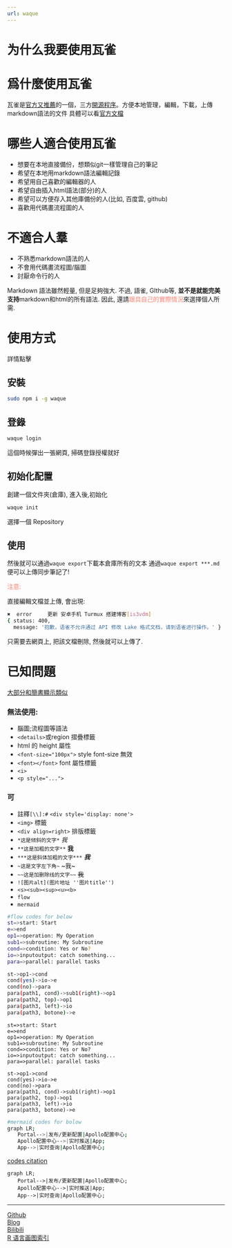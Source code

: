 ```yaml
---
url: waque
---
```


# 为什么我要使用瓦雀

# 爲什麼使用瓦雀
瓦雀是[官方又推薦](https://www.yuque.com/yuque/help/third-party-tools#waque)的一個，三方[開源程序](https://github.com/yesmeck/waque)。方便本地管理，編輯，下載，上傳markdown語法的文件
具體可以看[官方文檔](https://www.yuque.com/waquehq/docs/getting-started)
# 哪些人適合使用瓦雀
- 想要在本地直接備份，想類似git一樣管理自己的筆記
- 希望在本地用markdown語法編輯記錄
- 希望用自己喜歡的編輯器的人
- 希望自由插入html語法(部分)的人
- 希望可以方便存入其他庫備份的人(比如, 百度雲, github)
- 喜歡用代碼畫流程圖的人

# 不適合人羣
- 不熟悉markdown語法的人
- 不會用代碼畫流程圖/腦圖
- 討厭命令行的人

Markdown 語法雖然輕量, 但是足夠強大. 不過, 語雀, GIthub等, <b>並不是就能完美支持</b>markdown和html的所有語法. 因此, 還請<span style="color:salmon;">跟具自己的實際情況</span>來選擇個人所需.

# 使用方式
<font s><a scr="https://www.yuque.com/waquehq/docs/getting-started">詳情點擊</a></font>

## 安裝
```bash
sudo npm i -g waque
```
## 登錄
```bash
waque login
```
這個時候彈出一張網頁, 掃碼登錄授權就好
## 初始化配置
創建一個文件夾(倉庫), 進入後,初始化
```bash
waque init
```
選擇一個 Repository

## 使用
然後就可以通過`waque export`下載本倉庫所有的文本
通過`waque export ***.md` 便可以上傳同步筆記了!
<p style="color:salmon;">注意:</p> 直接編輯文檔並上傳, 會出現:

```bash
✖  error     更新 安卓手机 Turmux 搭建博客[is3vdm]
{ status: 400,
  message: '抱歉，语雀不允许通过 API 修改 Lake 格式文档，请到语雀进行操作。' }
```

只需要去網頁上, 把該文檔刪除, 然後就可以上傳了.




# 已知問題

[大部分和簡書顯示類似](https://www.jianshu.com/p/ebe52d2d468f)

### 無法使用:
- 腦圖;流程圖等語法
- `<details>`或region 摺疊標籤
- html 的 height 屬性
- `<font-size="100px">` style font-size 無效
- `<font></font>` font 屬性標籤
- `<i>`
- `<p style="...">`



### 可
- 註釋`[\\]:#` `<div style='display: none'>`
- `<img>` 標籤
- `<div align=right>` 排版標籤
- `*这是倾斜的文字*` *我*
- `**这是加粗的文字**` **我**
- `***这是斜体加粗的文字***` ***我***
- `~这是文字左下角~` ~我~
- `~~这是加删除线的文字~~` ~~我~~
- ``![图片alt](图片地址 ''图片title'')``
- ```<s><sub><sup><u><b>```  
- `flow`
- `mermaid`

```bash
#flow codes for below
st=>start: Start
e=>end
op1=>operation: My Operation
sub1=>subroutine: My Subroutine
cond=>condition: Yes or No?
io=>inputoutput: catch something...
para=>parallel: parallel tasks

st->op1->cond
cond(yes)->io->e
cond(no)->para
para(path1, cond)->sub1(right)->op1
para(path2, top)->op1
para(path3, left)->io
para(path3, botone)->e
```
```flow
st=>start: Start
e=>end
op1=>operation: My Operation
sub1=>subroutine: My Subroutine
cond=>condition: Yes or No?
io=>inputoutput: catch something...
para=>parallel: parallel tasks

st->op1->cond
cond(yes)->io->e
cond(no)->para
para(path1, cond)->sub1(right)->op1
para(path2, top)->op1
para(path3, left)->io
para(path3, botone)->e
```


```bash
#mermaid codes for bolow
graph LR;
　　Portal-->|发布/更新配置|Apollo配置中心;
　　Apollo配置中心-->|实时推送|App;
　　App-->|实时查询|Apollo配置中心;
```
[codes citation](https://www.cnblogs.com/nanqiang/p/8244309.html)
```mermaid
graph LR;
　　Portal-->|发布/更新配置|Apollo配置中心;
　　Apollo配置中心-->|实时推送|App;
　　App-->|实时查询|Apollo配置中心;
```
---  
[Github](https://github.com/Karobben)  
[Blog](http://Karobben.github.io)  
[Bilibili](https://space.bilibili.com/393056819)  
[R 语言画图索引](https://karobben.github.io/R/R-index.html)
